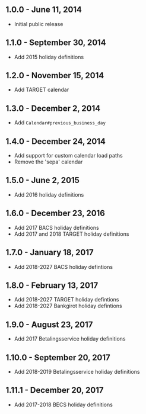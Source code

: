 ## 1.0.0 - June 11, 2014

- Initial public release

## 1.1.0 - September 30, 2014

- Add 2015 holiday definitions

## 1.2.0 - November 15, 2014

- Add TARGET calendar

## 1.3.0 - December 2, 2014

- Add `Calendar#previous_business_day`

## 1.4.0 - December 24, 2014

- Add support for custom calendar load paths
- Remove the 'sepa' calendar

## 1.5.0 - June 2, 2015

- Add 2016 holiday definitions

## 1.6.0 - December 23, 2016

- Add 2017 BACS holiday definitions
- Add 2017 and 2018 TARGET holiday definitions

## 1.7.0 - January 18, 2017

- Add 2018-2027 BACS holiday defintions

## 1.8.0 - February 13, 2017

- Add 2018-2027 TARGET holiday defintions
- Add 2018-2027 Bankgirot holiday defintions

## 1.9.0 - August 23, 2017

- Add 2017 Betalingsservice holiday definitions

## 1.10.0 - September 20, 2017

- Add 2018-2019 Betalingsservice holiday definitions

## 1.11.1 - December 20, 2017

- Add 2017-2018 BECS holiday definitions
